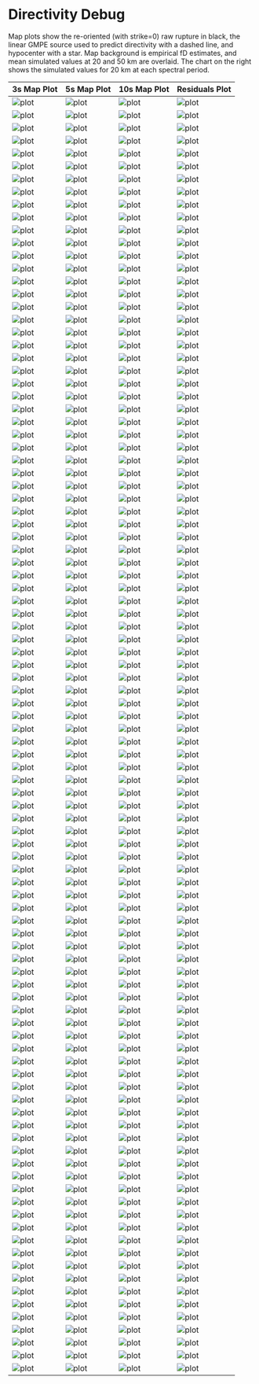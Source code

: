 # Directivity Debug

Map plots show the re-oriented (with strike=0) raw rupture in black, the linear GMPE source used to predict directivity with a dashed line, and hypocenter with a star. Map background is empirical fD estimates, and mean simulated values at 20 and 50 km are overlaid. The chart on the right shows the simulated values for 20 km at each spectral period.

| 3s Map Plot | 5s Map Plot | 10s Map Plot | Residuals Plot |
|-----|-----|-----|-----|
| ![plot](event_63525_map_3s.png) | ![plot](event_63525_map_5s.png) | ![plot](event_63525_map_10s.png) | ![plot](event_63525_residuals.png) |
| ![plot](event_92004_map_3s.png) | ![plot](event_92004_map_5s.png) | ![plot](event_92004_map_10s.png) | ![plot](event_92004_residuals.png) |
| ![plot](event_105483_map_3s.png) | ![plot](event_105483_map_5s.png) | ![plot](event_105483_map_10s.png) | ![plot](event_105483_residuals.png) |
| ![plot](event_127858_map_3s.png) | ![plot](event_127858_map_5s.png) | ![plot](event_127858_map_10s.png) | ![plot](event_127858_residuals.png) |
| ![plot](event_131913_map_3s.png) | ![plot](event_131913_map_5s.png) | ![plot](event_131913_map_10s.png) | ![plot](event_131913_residuals.png) |
| ![plot](event_160935_map_3s.png) | ![plot](event_160935_map_5s.png) | ![plot](event_160935_map_10s.png) | ![plot](event_160935_residuals.png) |
| ![plot](event_174591_map_3s.png) | ![plot](event_174591_map_5s.png) | ![plot](event_174591_map_10s.png) | ![plot](event_174591_residuals.png) |
| ![plot](event_181325_map_3s.png) | ![plot](event_181325_map_5s.png) | ![plot](event_181325_map_10s.png) | ![plot](event_181325_residuals.png) |
| ![plot](event_182384_map_3s.png) | ![plot](event_182384_map_5s.png) | ![plot](event_182384_map_10s.png) | ![plot](event_182384_residuals.png) |
| ![plot](event_235220_map_3s.png) | ![plot](event_235220_map_5s.png) | ![plot](event_235220_map_10s.png) | ![plot](event_235220_residuals.png) |
| ![plot](event_236040_map_3s.png) | ![plot](event_236040_map_5s.png) | ![plot](event_236040_map_10s.png) | ![plot](event_236040_residuals.png) |
| ![plot](event_236303_map_3s.png) | ![plot](event_236303_map_5s.png) | ![plot](event_236303_map_10s.png) | ![plot](event_236303_residuals.png) |
| ![plot](event_236662_map_3s.png) | ![plot](event_236662_map_5s.png) | ![plot](event_236662_map_10s.png) | ![plot](event_236662_residuals.png) |
| ![plot](event_317526_map_3s.png) | ![plot](event_317526_map_5s.png) | ![plot](event_317526_map_10s.png) | ![plot](event_317526_residuals.png) |
| ![plot](event_357933_map_3s.png) | ![plot](event_357933_map_5s.png) | ![plot](event_357933_map_10s.png) | ![plot](event_357933_residuals.png) |
| ![plot](event_375644_map_3s.png) | ![plot](event_375644_map_5s.png) | ![plot](event_375644_map_10s.png) | ![plot](event_375644_residuals.png) |
| ![plot](event_398061_map_3s.png) | ![plot](event_398061_map_5s.png) | ![plot](event_398061_map_10s.png) | ![plot](event_398061_residuals.png) |
| ![plot](event_408270_map_3s.png) | ![plot](event_408270_map_5s.png) | ![plot](event_408270_map_10s.png) | ![plot](event_408270_residuals.png) |
| ![plot](event_487389_map_3s.png) | ![plot](event_487389_map_5s.png) | ![plot](event_487389_map_10s.png) | ![plot](event_487389_residuals.png) |
| ![plot](event_497568_map_3s.png) | ![plot](event_497568_map_5s.png) | ![plot](event_497568_map_10s.png) | ![plot](event_497568_residuals.png) |
| ![plot](event_516228_map_3s.png) | ![plot](event_516228_map_5s.png) | ![plot](event_516228_map_10s.png) | ![plot](event_516228_residuals.png) |
| ![plot](event_541944_map_3s.png) | ![plot](event_541944_map_5s.png) | ![plot](event_541944_map_10s.png) | ![plot](event_541944_residuals.png) |
| ![plot](event_546321_map_3s.png) | ![plot](event_546321_map_5s.png) | ![plot](event_546321_map_10s.png) | ![plot](event_546321_residuals.png) |
| ![plot](event_547532_map_3s.png) | ![plot](event_547532_map_5s.png) | ![plot](event_547532_map_10s.png) | ![plot](event_547532_residuals.png) |
| ![plot](event_599628_map_3s.png) | ![plot](event_599628_map_5s.png) | ![plot](event_599628_map_10s.png) | ![plot](event_599628_residuals.png) |
| ![plot](event_639886_map_3s.png) | ![plot](event_639886_map_5s.png) | ![plot](event_639886_map_10s.png) | ![plot](event_639886_residuals.png) |
| ![plot](event_646976_map_3s.png) | ![plot](event_646976_map_5s.png) | ![plot](event_646976_map_10s.png) | ![plot](event_646976_residuals.png) |
| ![plot](event_654968_map_3s.png) | ![plot](event_654968_map_5s.png) | ![plot](event_654968_map_10s.png) | ![plot](event_654968_residuals.png) |
| ![plot](event_703525_map_3s.png) | ![plot](event_703525_map_5s.png) | ![plot](event_703525_map_10s.png) | ![plot](event_703525_residuals.png) |
| ![plot](event_718044_map_3s.png) | ![plot](event_718044_map_5s.png) | ![plot](event_718044_map_10s.png) | ![plot](event_718044_residuals.png) |
| ![plot](event_763393_map_3s.png) | ![plot](event_763393_map_5s.png) | ![plot](event_763393_map_10s.png) | ![plot](event_763393_residuals.png) |
| ![plot](event_794291_map_3s.png) | ![plot](event_794291_map_5s.png) | ![plot](event_794291_map_10s.png) | ![plot](event_794291_residuals.png) |
| ![plot](event_801411_map_3s.png) | ![plot](event_801411_map_5s.png) | ![plot](event_801411_map_10s.png) | ![plot](event_801411_residuals.png) |
| ![plot](event_803484_map_3s.png) | ![plot](event_803484_map_5s.png) | ![plot](event_803484_map_10s.png) | ![plot](event_803484_residuals.png) |
| ![plot](event_813192_map_3s.png) | ![plot](event_813192_map_5s.png) | ![plot](event_813192_map_10s.png) | ![plot](event_813192_residuals.png) |
| ![plot](event_822227_map_3s.png) | ![plot](event_822227_map_5s.png) | ![plot](event_822227_map_10s.png) | ![plot](event_822227_residuals.png) |
| ![plot](event_843082_map_3s.png) | ![plot](event_843082_map_5s.png) | ![plot](event_843082_map_10s.png) | ![plot](event_843082_residuals.png) |
| ![plot](event_940770_map_3s.png) | ![plot](event_940770_map_5s.png) | ![plot](event_940770_map_10s.png) | ![plot](event_940770_residuals.png) |
| ![plot](event_948294_map_3s.png) | ![plot](event_948294_map_5s.png) | ![plot](event_948294_map_10s.png) | ![plot](event_948294_residuals.png) |
| ![plot](event_982853_map_3s.png) | ![plot](event_982853_map_5s.png) | ![plot](event_982853_map_10s.png) | ![plot](event_982853_residuals.png) |
| ![plot](event_1039995_map_3s.png) | ![plot](event_1039995_map_5s.png) | ![plot](event_1039995_map_10s.png) | ![plot](event_1039995_residuals.png) |
| ![plot](event_1169964_map_3s.png) | ![plot](event_1169964_map_5s.png) | ![plot](event_1169964_map_10s.png) | ![plot](event_1169964_residuals.png) |
| ![plot](event_1193930_map_3s.png) | ![plot](event_1193930_map_5s.png) | ![plot](event_1193930_map_10s.png) | ![plot](event_1193930_residuals.png) |
| ![plot](event_1217277_map_3s.png) | ![plot](event_1217277_map_5s.png) | ![plot](event_1217277_map_10s.png) | ![plot](event_1217277_residuals.png) |
| ![plot](event_1281414_map_3s.png) | ![plot](event_1281414_map_5s.png) | ![plot](event_1281414_map_10s.png) | ![plot](event_1281414_residuals.png) |
| ![plot](event_1286044_map_3s.png) | ![plot](event_1286044_map_5s.png) | ![plot](event_1286044_map_10s.png) | ![plot](event_1286044_residuals.png) |
| ![plot](event_1311405_map_3s.png) | ![plot](event_1311405_map_5s.png) | ![plot](event_1311405_map_10s.png) | ![plot](event_1311405_residuals.png) |
| ![plot](event_1328380_map_3s.png) | ![plot](event_1328380_map_5s.png) | ![plot](event_1328380_map_10s.png) | ![plot](event_1328380_residuals.png) |
| ![plot](event_1349035_map_3s.png) | ![plot](event_1349035_map_5s.png) | ![plot](event_1349035_map_10s.png) | ![plot](event_1349035_residuals.png) |
| ![plot](event_1361277_map_3s.png) | ![plot](event_1361277_map_5s.png) | ![plot](event_1361277_map_10s.png) | ![plot](event_1361277_residuals.png) |
| ![plot](event_1368427_map_3s.png) | ![plot](event_1368427_map_5s.png) | ![plot](event_1368427_map_10s.png) | ![plot](event_1368427_residuals.png) |
| ![plot](event_1377173_map_3s.png) | ![plot](event_1377173_map_5s.png) | ![plot](event_1377173_map_10s.png) | ![plot](event_1377173_residuals.png) |
| ![plot](event_1416995_map_3s.png) | ![plot](event_1416995_map_5s.png) | ![plot](event_1416995_map_10s.png) | ![plot](event_1416995_residuals.png) |
| ![plot](event_1448235_map_3s.png) | ![plot](event_1448235_map_5s.png) | ![plot](event_1448235_map_10s.png) | ![plot](event_1448235_residuals.png) |
| ![plot](event_1465569_map_3s.png) | ![plot](event_1465569_map_5s.png) | ![plot](event_1465569_map_10s.png) | ![plot](event_1465569_residuals.png) |
| ![plot](event_1470207_map_3s.png) | ![plot](event_1470207_map_5s.png) | ![plot](event_1470207_map_10s.png) | ![plot](event_1470207_residuals.png) |
| ![plot](event_1473541_map_3s.png) | ![plot](event_1473541_map_5s.png) | ![plot](event_1473541_map_10s.png) | ![plot](event_1473541_residuals.png) |
| ![plot](event_1476023_map_3s.png) | ![plot](event_1476023_map_5s.png) | ![plot](event_1476023_map_10s.png) | ![plot](event_1476023_residuals.png) |
| ![plot](event_1546160_map_3s.png) | ![plot](event_1546160_map_5s.png) | ![plot](event_1546160_map_10s.png) | ![plot](event_1546160_residuals.png) |
| ![plot](event_1549738_map_3s.png) | ![plot](event_1549738_map_5s.png) | ![plot](event_1549738_map_10s.png) | ![plot](event_1549738_residuals.png) |
| ![plot](event_1591456_map_3s.png) | ![plot](event_1591456_map_5s.png) | ![plot](event_1591456_map_10s.png) | ![plot](event_1591456_residuals.png) |
| ![plot](event_1597232_map_3s.png) | ![plot](event_1597232_map_5s.png) | ![plot](event_1597232_map_10s.png) | ![plot](event_1597232_residuals.png) |
| ![plot](event_1606098_map_3s.png) | ![plot](event_1606098_map_5s.png) | ![plot](event_1606098_map_10s.png) | ![plot](event_1606098_residuals.png) |
| ![plot](event_1613780_map_3s.png) | ![plot](event_1613780_map_5s.png) | ![plot](event_1613780_map_10s.png) | ![plot](event_1613780_residuals.png) |
| ![plot](event_1627197_map_3s.png) | ![plot](event_1627197_map_5s.png) | ![plot](event_1627197_map_10s.png) | ![plot](event_1627197_residuals.png) |
| ![plot](event_1644815_map_3s.png) | ![plot](event_1644815_map_5s.png) | ![plot](event_1644815_map_10s.png) | ![plot](event_1644815_residuals.png) |
| ![plot](event_1675332_map_3s.png) | ![plot](event_1675332_map_5s.png) | ![plot](event_1675332_map_10s.png) | ![plot](event_1675332_residuals.png) |
| ![plot](event_1679311_map_3s.png) | ![plot](event_1679311_map_5s.png) | ![plot](event_1679311_map_10s.png) | ![plot](event_1679311_residuals.png) |
| ![plot](event_1787909_map_3s.png) | ![plot](event_1787909_map_5s.png) | ![plot](event_1787909_map_10s.png) | ![plot](event_1787909_residuals.png) |
| ![plot](event_1803041_map_3s.png) | ![plot](event_1803041_map_5s.png) | ![plot](event_1803041_map_10s.png) | ![plot](event_1803041_residuals.png) |
| ![plot](event_1807449_map_3s.png) | ![plot](event_1807449_map_5s.png) | ![plot](event_1807449_map_10s.png) | ![plot](event_1807449_residuals.png) |
| ![plot](event_1833555_map_3s.png) | ![plot](event_1833555_map_5s.png) | ![plot](event_1833555_map_10s.png) | ![plot](event_1833555_residuals.png) |
| ![plot](event_1846964_map_3s.png) | ![plot](event_1846964_map_5s.png) | ![plot](event_1846964_map_10s.png) | ![plot](event_1846964_residuals.png) |
| ![plot](event_1872869_map_3s.png) | ![plot](event_1872869_map_5s.png) | ![plot](event_1872869_map_10s.png) | ![plot](event_1872869_residuals.png) |
| ![plot](event_1887356_map_3s.png) | ![plot](event_1887356_map_5s.png) | ![plot](event_1887356_map_10s.png) | ![plot](event_1887356_residuals.png) |
| ![plot](event_1913523_map_3s.png) | ![plot](event_1913523_map_5s.png) | ![plot](event_1913523_map_10s.png) | ![plot](event_1913523_residuals.png) |
| ![plot](event_1939326_map_3s.png) | ![plot](event_1939326_map_5s.png) | ![plot](event_1939326_map_10s.png) | ![plot](event_1939326_residuals.png) |
| ![plot](event_1945787_map_3s.png) | ![plot](event_1945787_map_5s.png) | ![plot](event_1945787_map_10s.png) | ![plot](event_1945787_residuals.png) |
| ![plot](event_2002415_map_3s.png) | ![plot](event_2002415_map_5s.png) | ![plot](event_2002415_map_10s.png) | ![plot](event_2002415_residuals.png) |
| ![plot](event_2063291_map_3s.png) | ![plot](event_2063291_map_5s.png) | ![plot](event_2063291_map_10s.png) | ![plot](event_2063291_residuals.png) |
| ![plot](event_2087501_map_3s.png) | ![plot](event_2087501_map_5s.png) | ![plot](event_2087501_map_10s.png) | ![plot](event_2087501_residuals.png) |
| ![plot](event_2110734_map_3s.png) | ![plot](event_2110734_map_5s.png) | ![plot](event_2110734_map_10s.png) | ![plot](event_2110734_residuals.png) |
| ![plot](event_2112498_map_3s.png) | ![plot](event_2112498_map_5s.png) | ![plot](event_2112498_map_10s.png) | ![plot](event_2112498_residuals.png) |
| ![plot](event_2220800_map_3s.png) | ![plot](event_2220800_map_5s.png) | ![plot](event_2220800_map_10s.png) | ![plot](event_2220800_residuals.png) |
| ![plot](event_2284779_map_3s.png) | ![plot](event_2284779_map_5s.png) | ![plot](event_2284779_map_10s.png) | ![plot](event_2284779_residuals.png) |
| ![plot](event_2291854_map_3s.png) | ![plot](event_2291854_map_5s.png) | ![plot](event_2291854_map_10s.png) | ![plot](event_2291854_residuals.png) |
| ![plot](event_2294249_map_3s.png) | ![plot](event_2294249_map_5s.png) | ![plot](event_2294249_map_10s.png) | ![plot](event_2294249_residuals.png) |
| ![plot](event_2328169_map_3s.png) | ![plot](event_2328169_map_5s.png) | ![plot](event_2328169_map_10s.png) | ![plot](event_2328169_residuals.png) |
| ![plot](event_2336085_map_3s.png) | ![plot](event_2336085_map_5s.png) | ![plot](event_2336085_map_10s.png) | ![plot](event_2336085_residuals.png) |
| ![plot](event_2346440_map_3s.png) | ![plot](event_2346440_map_5s.png) | ![plot](event_2346440_map_10s.png) | ![plot](event_2346440_residuals.png) |
| ![plot](event_2419406_map_3s.png) | ![plot](event_2419406_map_5s.png) | ![plot](event_2419406_map_10s.png) | ![plot](event_2419406_residuals.png) |
| ![plot](event_2429632_map_3s.png) | ![plot](event_2429632_map_5s.png) | ![plot](event_2429632_map_10s.png) | ![plot](event_2429632_residuals.png) |
| ![plot](event_2490570_map_3s.png) | ![plot](event_2490570_map_5s.png) | ![plot](event_2490570_map_10s.png) | ![plot](event_2490570_residuals.png) |
| ![plot](event_2494806_map_3s.png) | ![plot](event_2494806_map_5s.png) | ![plot](event_2494806_map_10s.png) | ![plot](event_2494806_residuals.png) |
| ![plot](event_2500671_map_3s.png) | ![plot](event_2500671_map_5s.png) | ![plot](event_2500671_map_10s.png) | ![plot](event_2500671_residuals.png) |
| ![plot](event_2525759_map_3s.png) | ![plot](event_2525759_map_5s.png) | ![plot](event_2525759_map_10s.png) | ![plot](event_2525759_residuals.png) |
| ![plot](event_2540097_map_3s.png) | ![plot](event_2540097_map_5s.png) | ![plot](event_2540097_map_10s.png) | ![plot](event_2540097_residuals.png) |
| ![plot](event_2551585_map_3s.png) | ![plot](event_2551585_map_5s.png) | ![plot](event_2551585_map_10s.png) | ![plot](event_2551585_residuals.png) |
| ![plot](event_2573666_map_3s.png) | ![plot](event_2573666_map_5s.png) | ![plot](event_2573666_map_10s.png) | ![plot](event_2573666_residuals.png) |
| ![plot](event_2611157_map_3s.png) | ![plot](event_2611157_map_5s.png) | ![plot](event_2611157_map_10s.png) | ![plot](event_2611157_residuals.png) |

